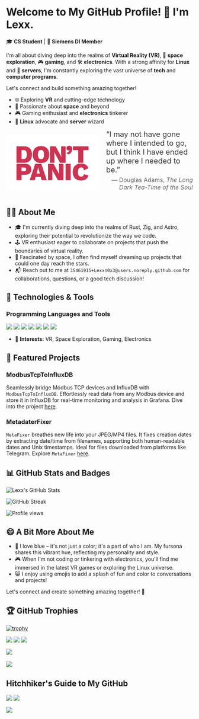 # Welcome to My GitHub Profile! 👋 I'm Lexx.

🎓 **CS Student** | 🚀 **Siemens DI Member**

I'm all about diving deep into the realms of **Virtual Reality (VR)**, 🌌 **space exploration**, 🎮 **gaming**, and 🛠 **electronics**. With a strong affinity for **Linux** and 💾 **servers**, I'm constantly exploring the vast universe of **tech** and **computer programs**.

Let's connect and build something amazing together!

- 🌐 Exploring **VR** and cutting-edge technology
- 🚀 Passionate about **space** and beyond
- 🎮 Gaming enthusiast and **electronics** tinkerer
- 🐧 **Linux** advocate and **server** wizard



<div style="display: flex; align-items: center; margin-bottom: 20px;">
  <img src="dont_panic.svg" style="width: 250px; margin-right: 20px;" />
  <div>
    <p style="font-size: 20px; color: #333; margin: 0;">
      “I may not have gone where I intended to go, but I think I have ended up where I needed to be.”
    </p>
    <p style="font-size: 16px; color: #666; text-align: right; margin-top: 5px;">
      — Douglas Adams, <em>The Long Dark Tea-Time of the Soul</em>
    </p>
  </div>
</div>


## 🙋‍♂️ About Me

- 🎓 I'm currently diving deep into the realms of Rust, Zig, and Astro, exploring their potential to revolutionize the way we code.
- 🕹️ VR enthusiast eager to collaborate on projects that push the boundaries of virtual reality.
- 🌌 Fascinated by space, I often find myself dreaming up projects that could one day reach the stars.
- 📬 Reach out to me at `35461915+Lexxn0x3@users.noreply.github.com` for collaborations, questions, or a good tech discussion!

## 🔧 Technologies & Tools

### Programming Languages and Tools

![](https://img.shields.io/badge/Code-C%23-blue.svg)
![](https://img.shields.io/badge/Code-C++-blue.svg)
![](https://img.shields.io/badge/Code-Python-blue.svg)
![](https://img.shields.io/badge/Code-Rust-blue.svg)
![](https://img.shields.io/badge/Code-Go-blue.svg)
![](https://img.shields.io/badge/Editor-Neovim-brightgreen.svg)
![](https://img.shields.io/badge/OS-Linux-lightgrey.svg)

- 🚀 **Interests:** VR, Space Exploration, Gaming, Electronics

## 🌟 Featured Projects

### ModbusTcpToInfluxDB
Seamlessly bridge Modbus TCP devices and InfluxDB with `ModbusTcpToInfluxDB`. Effortlessly read data from any Modbus device and store it in InfluxDB for real-time monitoring and analysis in Grafana. Dive into the project [here](https://github.com/Lexxn0x3/ModbusTcpToInfluxDB).

### MetadaterFixer
`MetaFixer` breathes new life into your JPEG/MP4 files. It fixes creation dates by extracting date/time from filenames, supporting both human-readable dates and Unix timestamps. Ideal for files downloaded from platforms like Telegram. Explore `MetaFixer` [here](https://github.com/Lexxn0x3/MetadaterFixer).

## 📊 GitHub Stats and Badges

![Lexx's GitHub Stats](https://github-readme-stats.vercel.app/api?username=Lexxn0x3&show_icons=true&theme=blue-green)

![GitHub Streak](https://github-readme-streak-stats.herokuapp.com/?user=Lexxn0x3&theme=blue-green)


![Profile views](https://komarev.com/ghpvc/?username=Lexxn0x3&color=blue)

## 😄 A Bit More About Me

- 🔵 I love blue – it's not just a color; it's a part of who I am. My fursona shares this vibrant hue, reflecting my personality and style.
- 🎮 When I'm not coding or tinkering with electronics, you'll find me immersed in the latest VR games or exploring the Linux universe.
- 😸 I enjoy using emojis to add a splash of fun and color to conversations and projects!

Let's connect and create something amazing together! 🚀

## 🏆 GitHub Trophies

[![trophy](https://github-profile-trophy.vercel.app/?username=Lexxn0x3&theme=onedark)](https://github.com/ryo-ma/github-profile-trophy)

![](https://img.shields.io/badge/Uses-GitHub%20Codespaces-2F2625?style=flat-square&logo=github)
![](https://img.shields.io/badge/%E2%98%95-Coffee-black?style=flat-square)
![](https://img.shields.io/badge/Loves-Space%20Exploration-blue?style=flat-square)

![](https://img.shields.io/badge/Answer%20to%20Life%2C%20Universe%20and%20Everything-42-9cf)

![](https://img.shields.io/badge/Earth-Mostly%20Harmless-7B68EE.svg)

## Hitchhiker's Guide to My GitHub

![](https://img.shields.io/badge/Answer%20to%20Life%2C%20Universe%20and%20Everything-42-9cf)
![](https://img.shields.io/badge/Earth-Mostly%20Harmless-7B68EE.svg)

![](https://img.shields.io/badge/Don't%20Panic-42-blueviolet?style=flat-square)



